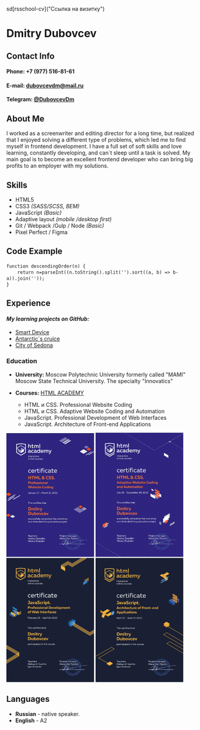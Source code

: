 sd[rsschool-cv]("Ссылка на визитку")

# **Dmitry Dubovcev**
## **Contact Info**


#### **Phone:** +7 (977) 516-81-61  
#### **E-mail:** dubovcevdm@mail.ru
#### **Telegram:** [@DubovcevDm](https://t.me/dubovcevdm "DubovcevDm")


## **About Me**

I worked as a screenwriter and editing director for a long time, but realized that I enjoyed solving a different type of problems, which led me to find myself in frontend development. I have a full set of soft skills and love learning, constantly developing, and can`t sleep until a task is solved. My main goal is to become an excellent frontend developer who can bring big profits to an employer with my solutions.

## **Skills**

* HTML5
* CSS3 *(SASS/SCSS, BEM)*
* JavaScript *(Basic)*
* Adaptive layout *(mobile /desktop first)*
* Git / Webpack /Gulp / Node *(Basic)*
* Pixel Perfect / Figma

## **Code Example**

```
function descendingOrder(n) { 
	return n=parseInt((n.toString().split('').sort((a, b) => b-a)).join(''));
}
```

## **Experience**

#### ***My learning projects on GitHub:***
* [Smart Device](https://u1timad.github.io/smart_device/build/ "They smart but not like you")
* [Antarctic\`s cruice](https://u1timad.github.io/antarctic/public/ "Cruise to Antarctic")
* [City of Sedona](https://u1timad.github.io/931167-sedona-26/build/ "Come to our city")


### **Education**

* **University:** Moscow Polytechnic University formerly called "MAMI" Moscow State Technical University. The specialty "Innovatics" 
* **Courses:** [HTML ACADEMY](https://htmlacademy.ru "HTML_ACADEMY")

	* HTML и CSS. Professional Website Coding 
	* HTML и CSS. Adaptive Website Coding and Automation
	* JavaScript. Professional Development of Web Interfaces
	* JavaScript. Architecture of Front-end Applications

<img src="img/html-1.jpg" width="230" height="auto" alt="Certificate of finished Professional Website Coding courses" title="Professional Website Coding"> <img src="img/html-2.jpg" width="230" height="auto" alt="Certificate of Adaptive Website Coding and Automation courses" title="Professional Website Coding"> <img src="img/js-1.jpg" width="230" height="auto" alt="Certificate of Professional Development of Web Interfaces courses" title="Professional Website Coding"> <img src="img/js-2.jpg" width="230" height="auto" alt="Certificate of finished Architecture of Front-end Applications courses" title="Professional Website Coding">

## **Languages**

* **Russian** - native speaker.
* **English** - A2 

